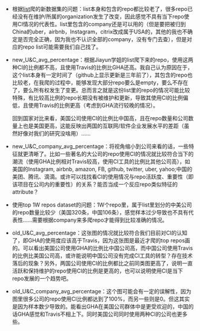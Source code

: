 * 根据[list](https://github.com/jiayunz/Understanding-the-Working-Time-of-IT-Companies-in-China-and-the-United-States)爬的新数据集的问题：list本身和包含的repo都比较老了，很多repo已经没有在维护/所属的organization发生了改变，因此感觉不具有当下repo使用CI情况的代表性。list里包含的company还是可以用的（但是要把被归到China的uber，airbnb，Instagram，citrix改成属于USA的，其他的我也不确定是否完全正确，因为我也不认识全部的company，没有专门去查），但是对应的repo list可能需要我们自己找了。

* new_U&C_avg_percentage：根据Jiayun学姐的list爬下来的repo，使用这两种CI的比例都不高，且使用Travis的比例比GHA还高。我自己认为原因在于，这个list本身有一定时间了（github上显示更新是三年前了），其包含的repo也比较老，在我爬的过程中，能够发现大部分repo要么是empty，要么不存在了，要么所有权发生了变更。总而言之就是这份list里的repo的情况可能比较特殊，有比较高比例的repo长期没有被维护和更新，导致其使用CI的比例偏低，且使用Travis的比例更高（考虑到GHA流行较晚的情况）。
  
  回到国家对比来看，美国公司使用CI的比例比中国高，且在repo数量和公司数量上也是美国更高，这能反映出两国的互联网/软件企业发展水平的差距（虽然好像对我们的研究没啥用）……

* new_U&C_company_avg_percentage：将视角缩小到公司来看的话，一些特征就更清晰了。比如一些著名的大公司的repo使用CI的情况就比较符合当下的潮流（使用GHA比例相对Travis较高，使用CI工具的比例比其他公司高），如美国的Instagram, airbnb, amazon, FB, github, twitter, uber, yahoo;中国的美团、腾讯、滴滴。或许可以找找看CI的使用情况与repo活跃度、重要性（即该项目在公司内的重要性）的关系？能否当成一个反应repo类似特征的attribute？

* 使用top 1W repos dataset的问题：1W个repo里，属于list里划分的中美公司的repo数量比较少（美国320条，中国106条），感觉样本过少导致也不具有代表性……需要根据company来多爬repo才能得到比较准确的情况。

* old_U&C_avg_percentage：这张图的情况就比较符合我们目前对CI的认知了，即GHA的使用度应该高于Travis，因为这张图是最近才爬的top repos画的。可以看出美国公司使用GHA的比例比中国公司高，而中国公司使用Travis的比例比美国公司高，或许能说明中国公司没有完成CI工具的转型？存在技术落后的现象？另外，两国公司使用CI的比例都比之前同类图更高了，说明一直活跃和保持维护的repo使用CI的比例是更高的，也可以说明使用CI是当下repo发展的一个趋势吧。

* old_U&C_company_avg_percentage：这个图可能会有一定的误解性，因为图里很多公司的repo使用CI比例都达到了100%，而另一些则是0。但这其实是因为样本数少导致的。能看出GHA在美国公司群体中是更受欢迎的，中国的话GHA感觉和Travis不相上下。同时美国公司同时使用两种CI的公司也更多些。
